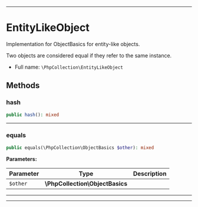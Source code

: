 ***

# EntityLikeObject

Implementation for ObjectBasics for entity-like objects.

Two objects are considered equal if they refer to the same instance.

* Full name: `\PhpCollection\EntityLikeObject`

## Methods

### hash

```php
public hash(): mixed
```

***

### equals

```php
public equals(\PhpCollection\ObjectBasics $other): mixed
```

**Parameters:**

| Parameter | Type | Description |
|-----------|------|-------------|
| `$other` | **\PhpCollection\ObjectBasics** |  |

***

***


